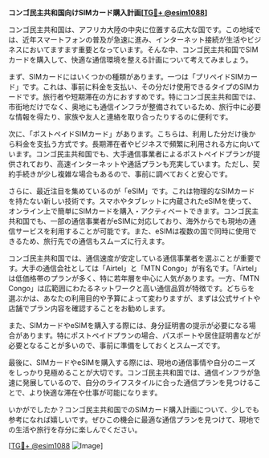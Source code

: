 **コンゴ民主共和国向けSIMカード購入計画[[TG💪+ @esim1088](https://t.me/s/esim1088)]**

コンゴ民主共和国は、アフリカ大陸の中央に位置する広大な国です。この地域では、近年スマートフォンの普及が急速に進み、インターネット接続が生活やビジネスにおいてますます重要となっています。そんな中、コンゴ民主共和国でSIMカードを購入して、快適な通信環境を整える計画について考えてみましょう。

まず、SIMカードにはいくつかの種類があります。一つは「プリペイドSIMカード」です。これは、事前に料金を支払い、その分だけ使用できるタイプのSIMカードです。旅行者や短期滞在の方におすすめです。特にコンゴ民主共和国では、市街地だけでなく、奥地にも通信インフラが整備されているため、旅行中に必要な情報を得たり、家族や友人と連絡を取り合ったりするのに便利です。

次に、「ポストペイドSIMカード」があります。こちらは、利用した分だけ後から料金を支払う方式です。長期滞在者やビジネスで頻繁に利用される方に向いています。コンゴ民主共和国でも、大手通信事業者によるポストペイドプランが提供されており、高速インターネットや通話プランも充実しています。ただし、契約手続きが少し複雑な場合もあるので、事前に調べておくと安心です。

さらに、最近注目を集めているのが「eSIM」です。これは物理的なSIMカードを持たない新しい技術です。スマホやタブレットに内蔵されたeSIMを使って、オンライン上で簡単にSIMカードを購入・アクティベートできます。コンゴ民主共和国でも、一部の通信事業者がeSIMに対応しており、海外からでも現地の通信サービスを利用することが可能です。また、eSIMは複数の国で同時に使用できるため、旅行先での通信もスムーズに行えます。

コンゴ民主共和国では、通信速度が安定している通信事業者を選ぶことが重要です。大手の通信会社としては「Airtel」と「MTN Congo」が有名です。「Airtel」は低価格帯のプランが多く、特に若年層を中心に人気があります。一方、「MTN Congo」は広範囲にわたるネットワークと高い通信品質が特徴です。どちらを選ぶかは、あなたの利用目的や予算によって変わりますが、まずは公式サイトや店舗でプラン内容を確認することをお勧めします。

また、SIMカードやeSIMを購入する際には、身分証明書の提示が必要になる場合があります。特にポストペイドプランの場合、パスポートや居住証明書などが必要となることが多いので、事前に準備をしておくとスムーズです。

最後に、SIMカードやeSIMを購入する際には、現地の通信事情や自分のニーズをしっかり見極めることが大切です。コンゴ民主共和国では、通信インフラが急速に発展しているので、自分のライフスタイルに合った通信プランを見つけることで、より快適な滞在や仕事が可能になります。

いかがでしたか？コンゴ民主共和国でのSIMカード購入計画について、少しでも参考になれば嬉しいです。ぜひこの機会に最適な通信プランを見つけて、現地での生活や旅行を存分に楽しんでください。

[[TG💪+ @esim1088](https://t.me/s/esim1088) ![Image](https://i.postimg.cc/Y0z9fWf4/image.png)]